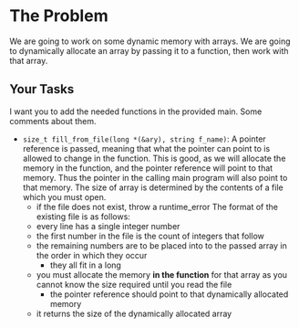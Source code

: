 # The Problem

We are going to work on some dynamic memory with arrays. We are going to dynamically allocate an array by passing it to a function, then work with that array.

## Your Tasks

I want you to add the needed functions in the provided main. Some comments about them.

- `size_t fill_from_file(long *(&ary), string f_name)`: A pointer reference is passed, meaning that what the pointer can point to is allowed to change in the function. This is good, as we will allocate the memory in the function, and the pointer reference will point to that memory. Thus the pointer in the calling main program will also point to that memory. The size of array is determined by the contents of a file which you must open.
  - if the file does not exist, throw a runtime_error
  The format of the existing file is as follows:
  - every line has a single integer number
  - the first number in the file is the count of integers that follow
  - the remaining numbers are to be placed into to the passed array in the order in which they occur
    - they all fit in a long
  - you must allocate the memory **in the function** for that array as you cannot know the size required until you read the file
    - the pointer reference should point to that dynamically allocated memory
  - it returns the size of the dynamically allocated array
